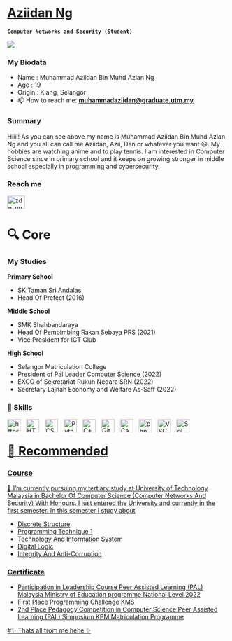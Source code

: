 # [Aziidan Ng](https://github.com/AziidanNg)
**`Computer Networks and Security (Student)`**

![](https://komarev.com/ghpvc/?username=AziidanNg&color=ff69b4)

### My Biodata  
- Name : Muhammad Aziidan Bin Muhd Azlan Ng
- Age : 19
- Origin : Klang, Selangor
- 📫 How to reach me: **muhammadaziidan@graduate.utm.my** 

### Summary
Hiiii! As you can see above my name is Muhammad Aziidan Bin Muhd Azlan Ng and you all can call me Aziidan, Azii, Dan or whatever you want :smiley:. My hobbies are watching anime and to play tennis. I am interested in Computer Science since in primary school and it keeps on growing stronger in middle school especially in programming and cybersecurity.

### Reach me
<a href="https://instagram.com/zdn_ng" target="blank"><img align="center" src="https://raw.githubusercontent.com/rahuldkjain/github-profile-readme-generator/master/src/images/icons/Social/instagram.svg" alt="zdn_ng" height="30" width="40" /></a>


# :mag: Core
### My Studies
**Primary School**
- SK Taman Sri Andalas
- Head Of Prefect (2016)

**Middle School**
- SMK Shahbandaraya
- Head Of Pembimbing Rakan Sebaya PRS (2021)
- Vice President for ICT Club

**High School**
- Selangor Matriculation College
- President of Pal Leader Computer Science (2022)
- EXCO of Sekretariat Rukun Negara SRN (2022)
- Secretary Lajnah Economy and Welfare As-Saff (2022)

### 🧰 Skills
<a href="https://www.w3schools.com/java/" target="blank"><img align="left" alt="https://www.w3schools.com/java/" width="30px" style="padding-right:10px;" src="https://cdn.jsdelivr.net/gh/devicons/devicon/icons/java/java-original.svg"/>
<a href="https://www.w3schools.com/html/" target="blank"><img align="left" alt="HTML" width="30px" style="padding-right:10px;" src="https://cdn.jsdelivr.net/gh/devicons/devicon/icons/html5/html5-plain.svg" />
<a href="https://www.w3schools.com/css/" target="blank"><img align="left" alt="CSS" width="30px" style="padding-right:10px;" src="https://cdn.jsdelivr.net/gh/devicons/devicon/icons/css3/css3-plain.svg" />
<a href="https://www.w3schools.com/python/" target="blank"><img align="left" alt="Python" width="30px" style="padding-right:10px;" src="https://cdn.jsdelivr.net/gh/devicons/devicon/icons/python/python-plain.svg" />
<a href="https://www.w3schools.com/cpp/" target="blank"><img align="left" alt="C++" width="30px" style="padding-right:10px;" src="https://cdn.jsdelivr.net/gh/devicons/devicon/icons/cplusplus/cplusplus-line.svg" />
<a href="https://www.github.com/" target="blank"><img align="left" alt="GitHub" width="30px" style="padding-right:10px;" src="https://cdn.jsdelivr.net/gh/devicons/devicon/icons/github/github-original.svg" />
<a href="https://www.canva.com/" target="blank"><img align="left" alt="Canva" width="30px" style="padding-right:10px;" src="https://cdn.jsdelivr.net/gh/devicons/devicon/icons/canva/canva-original.svg" />
<a href="https://www.w3schools.com/php/" target="blank"><img align="left" alt="php" width="30px" style="padding-right:10px;" src="https://cdn.jsdelivr.net/gh/devicons/devicon/icons/php/php-plain.svg" />
<a href="https://github.com/microsoft/vscode" target="blank"><img align="left" alt="VSCode" width="30px" style="padding-right:10px;" src="https://cdn.jsdelivr.net/gh/devicons/devicon/icons/vscode/vscode-original.svg" />
<a href="https://www.w3schools.com/sql/" target="blank"><img align="left" alt="Sql" width="30px" style="padding-right:10px;" src="https://cdn.jsdelivr.net/gh/devicons/devicon/icons/microsoftsqlserver/microsoftsqlserver-plain.svg" />
<br />


# :key: Recommended
### Course
🌱 I’m currently pursuing my tertiary study at University of Technology Malaysia in Bachelor Of Computer Science (Computer Networks And Security) With Honours. I just entered the University and currently in the first semester. In this semester I study about
- Discrete Structure
- Programming Technique 1
- Technology And Information System
- Digital Logic
- Integrity And Anti-Corruption

### Certificate
- Participation in Leadership Course Peer Assisted Learning (PAL) Malaysia Ministry of Education programme National Level 2022
- First Place Programming Challenge KMS
- 2nd Place Pedagogy Competition in Computer Science Peer Assisted Learning (PAL) Simposium KPM Matriculation Programme 

#✨ Thats all from me hehe ✨

<!--
**AziidanNg/AziidanNg** is a ✨ _special_ ✨ repository because its `README.md` (this file) appears on your GitHub profile.

Here are some ideas to get you started:

- 🔭 I’m currently working on ...
- 🌱 I’m currently learning ...
- 👯 I’m looking to collaborate on ...
- 🤔 I’m looking for help with ...
- 💬 Ask me about ...
- 📫 How to reach me: ...
- 😄 Pronouns: ...
- ⚡ Fun fact: ...
-->
